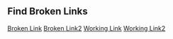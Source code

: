## Find Broken Links
[Broken Link](https://liv1234ely-kernel.org/) 
[Broken Link2](/qwertz/) 
[Working Link](/bootlog.md) 
[Working Link2](./../index.md) 

<script>
  import FileIndex from "src/client/fileindex-analysis.js"
  import d3 from "src/external/d3.v3.js" 

  (async () => { 
  var div = await lively.create("div")
  var d3table = await lively.create("lively-analysis-table")
  d3table.addEventListener('click', function(evt) {
   var tableRow = evt.path[1]
   console.log(tableRow.getAttribute('id')) 
  })
  
  var links = new Array()
  await  FileIndex.current().db.links.each((link) => {
    links.push({
      id: link.url,
      link: link.link,
      status: link.status,
      location: link.location,
      module: link.url
    })  
  })
  d3table.setData([
      {id: "1", column1: "1.1 value", column2: "1.2 value"},
      {id: "2", column1: "2.1 value", column2: "2.2 value"},
      {id: "3", column1: "3.1 value", column2: "3.2 value"},
    ])
  d3table.updateViz()
 
  
 /* var table = await lively.create("lively-table")
  var links = new Array()
   await  FileIndex.current().db.links.each((link) => {
    links.push({
      id: link.url,
      link: link.link,
      status: link.status,
      location: link.location,
      module: link.url
    })  

  })
  table.setFromJSO(links)
  table.addEventListener("mousedown", (evt) => {
    var tableRow = evt.path[1]
    var fileURL = tableRow.childNodes[3].innerHTML
    var link = tableRow.childNodes[0].innerHTML
    console.log(fileURL)
    console.log(link)
    let pattern = {       
        selection: link }
    lively.openBrowser(fileURL, true, pattern, undefined);
  })*/
  
  div.appendChild(d3table)
  return div
  
  })()
</script>